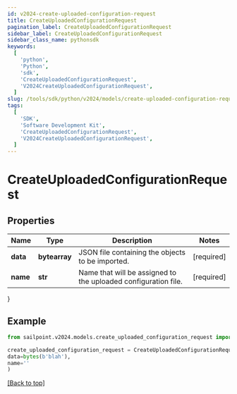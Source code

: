 ```yaml
---
id: v2024-create-uploaded-configuration-request
title: CreateUploadedConfigurationRequest
pagination_label: CreateUploadedConfigurationRequest
sidebar_label: CreateUploadedConfigurationRequest
sidebar_class_name: pythonsdk
keywords:
  [
    'python',
    'Python',
    'sdk',
    'CreateUploadedConfigurationRequest',
    'V2024CreateUploadedConfigurationRequest',
  ]
slug: /tools/sdk/python/v2024/models/create-uploaded-configuration-request
tags:
  [
    'SDK',
    'Software Development Kit',
    'CreateUploadedConfigurationRequest',
    'V2024CreateUploadedConfigurationRequest',
  ]
---
```


# CreateUploadedConfigurationRequest

## Properties

| Name | Type | Description | Notes |
| --- | --- | --- | --- |
| **data** | **bytearray** | JSON file containing the objects to be imported. | [required] |
| **name** | **str** | Name that will be assigned to the uploaded configuration file. | [required] |

}

## Example

```python
from sailpoint.v2024.models.create_uploaded_configuration_request import CreateUploadedConfigurationRequest

create_uploaded_configuration_request = CreateUploadedConfigurationRequest(
data=bytes(b'blah'),
name=''
)

```

[[Back to top]](#)
